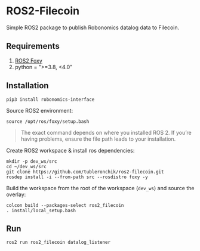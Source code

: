 # ROS2-Filecoin

Simple ROS2 package to publish Robonomics datalog data to Filecoin.

## Requirements

1. [ROS2 Foxy](https://docs.ros.org/en/foxy/index.html)
2. python = ">=3.8, <4.0"

## Installation

```
pip3 install robonomics-interface
```
Source ROS2 environment:
```
source /opt/ros/foxy/setup.bash
```
> The exact command depends on where you installed ROS 2. If you’re having problems, ensure the file path leads to your installation.

Create ROS2 workspace & install ros dependencies:

```
mkdir -p dev_ws/src
cd ~/dev_ws/src
git clone https://github.com/tubleronchik/ros2-filecoin.git
rosdep install -i --from-path src --rosdistro foxy -y
```
Build the workspace from the root of the workspace (`dev_ws`) and source the overlay:
```
colcon build --packages-select ros2_filecoin
. install/local_setup.bash
```

## Run

```
ros2 run ros2_filecoin datalog_listener
```



